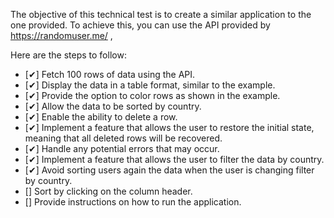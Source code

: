 The objective of this technical test is to create a similar application to the one provided. To achieve this, you can use the API provided by https://randomuser.me/ ,

Here are the steps to follow:

- [✔] Fetch 100 rows of data using the API.
- [✔] Display the data in a table format, similar to the example.
- [✔] Provide the option to color rows as shown in the example.
- [✔] Allow the data to be sorted by country.
- [✔] Enable the ability to delete a row.
- [✔] Implement a feature that allows the user to restore the initial state, meaning that all deleted rows will be recovered.
- [✔] Handle any potential errors that may occur.
- [✔] Implement a feature that allows the user to filter the data by country.
- [✔] Avoid sorting users again the data when the user is changing filter by country.
- [] Sort by clicking on the column header.
- [] Provide instructions on how to run the application.